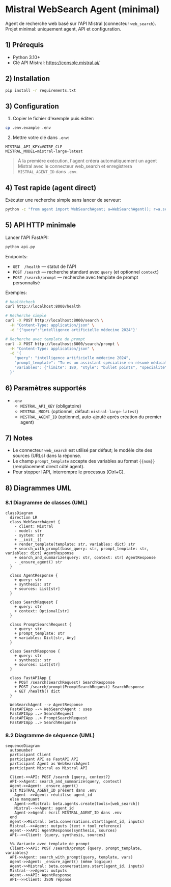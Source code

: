 # Mistral WebSearch Agent (minimal)

Agent de recherche web basé sur l'API Mistral (connecteur `web_search`). Projet minimal: uniquement agent, API et configuration.

## 1) Prérequis
- Python 3.10+
- Clé API Mistral: https://console.mistral.ai/

## 2) Installation
```bash
pip install -r requirements.txt
```

## 3) Configuration
1. Copier le fichier d'exemple puis éditer:
```bash
cp .env.example .env
```
2. Mettre votre clé dans `.env`:
```
MISTRAL_API_KEY=VOTRE_CLE
MISTRAL_MODEL=mistral-large-latest
```
> À la première exécution, l'agent créera automatiquement un agent Mistral avec le connecteur web_search et enregistrera `MISTRAL_AGENT_ID` dans `.env`.

## 4) Test rapide (agent direct)
Exécuter une recherche simple sans lancer de serveur:
```bash
python -c "from agent import WebSearchAgent; a=WebSearchAgent(); r=a.search_and_summarize('intelligence artificielle médecine 2024'); print(r.synthesis[:500]); print('\nSources:', len(r.sources)); [print('-', s) for s in r.sources[:5]]"
```

## 5) API HTTP minimale
Lancer l'API FastAPI:
```bash
python api.py
```
Endpoints:
- `GET  /health` — statut de l'API
- `POST /search` — recherche standard avec `query` (et optionnel `context`)
- `POST /search/prompt` — recherche avec template de prompt personnalisé

Exemples:
```bash
# Healthcheck
curl http://localhost:8000/health

# Recherche simple
curl -X POST http://localhost:8000/search \
  -H "Content-Type: application/json" \
  -d '{"query":"intelligence artificielle médecine 2024"}'

# Recherche avec template de prompt
curl -X POST http://localhost:8000/search/prompt \
  -H "Content-Type: application/json" \
  -d '{
    "query": "intelligence artificielle médecine 2024",
    "prompt_template": "Tu es un assistant spécialisé en résumé médical... Limite: {{limite}} mots. Style: {{style}}.",
    "variables": {"limite": 180, "style": "bullet points", "specialite": "Médecine générale", "tonalite": "professionnelle", "medicaments": "anticoagulants", "recommandations": "HAS, ESC"}
  }'
```

## 6) Paramètres supportés
- `.env`
  - `MISTRAL_API_KEY` (obligatoire)
  - `MISTRAL_MODEL` (optionnel, défaut: `mistral-large-latest`)
  - `MISTRAL_AGENT_ID` (optionnel, auto-ajouté après création du premier agent)

## 7) Notes
- Le connecteur `web_search` est utilisé par défaut; le modèle cite des sources (URLs) dans la réponse.
- Le champ `prompt_template` accepte des variables au format `{{nom}}` (remplacement direct côté agent).
- Pour stopper l’API, interrompre le processus (Ctrl+C).



## 8) Diagrammes UML

### 8.1 Diagramme de classes (UML)
```mermaid
classDiagram
  direction LR
  class WebSearchAgent {
    - client: Mistral
    - model: str
    - system: str
    + __init__()
    + render_template(template: str, variables: dict) str
    + search_with_prompt(base_query: str, prompt_template: str, variables: dict) AgentResponse
    + search_and_summarize(query: str, context: str) AgentResponse
    - _ensure_agent() str
  }

  class AgentResponse {
    + query: str
    + synthesis: str
    + sources: List[str]
  }

  class SearchRequest {
    + query: str
    + context: Optional[str]
  }

  class PromptSearchRequest {
    + query: str
    + prompt_template: str
    + variables: Dict[str, Any]
  }

  class SearchResponse {
    + query: str
    + synthesis: str
    + sources: List[str]
  }

  class FastAPIApp {
    + POST /search(SearchRequest) SearchResponse
    + POST /search/prompt(PromptSearchRequest) SearchResponse
    + GET /health() dict
  }

  WebSearchAgent --> AgentResponse
  FastAPIApp --> WebSearchAgent : uses
  FastAPIApp ..> SearchRequest
  FastAPIApp ..> PromptSearchRequest
  FastAPIApp ..> SearchResponse
```

### 8.2 Diagramme de séquence (UML)
```mermaid
sequenceDiagram
  autonumber
  participant Client
  participant API as FastAPI API
  participant Agent as WebSearchAgent
  participant Mistral as Mistral API

  Client->>API: POST /search {query, context?}
  API->>Agent: search_and_summarize(query, context)
  Agent->>Agent: _ensure_agent()
  alt MISTRAL_AGENT_ID présent dans .env
    Agent-->>Agent: réutilise agent_id
  else manquant
    Agent->>Mistral: beta.agents.create(tools=[web_search])
    Mistral-->>Agent: agent_id
    Agent->>Agent: écrit MISTRAL_AGENT_ID dans .env
  end
  Agent->>Mistral: beta.conversations.start(agent_id, inputs)
  Mistral-->>Agent: outputs (text + tool_reference)
  Agent-->>API: AgentResponse(synthesis, sources)
  API-->>Client: {query, synthesis, sources}

  %% Variante avec template de prompt
  Client->>API: POST /search/prompt {query, prompt_template, variables}
  API->>Agent: search_with_prompt(query, template, vars)
  Agent->>Agent: _ensure_agent() (même logique)
  Agent->>Mistral: beta.conversations.start(agent_id, inputs)
  Mistral-->>Agent: outputs
  Agent-->>API: AgentResponse
  API-->>Client: JSON réponse
```
